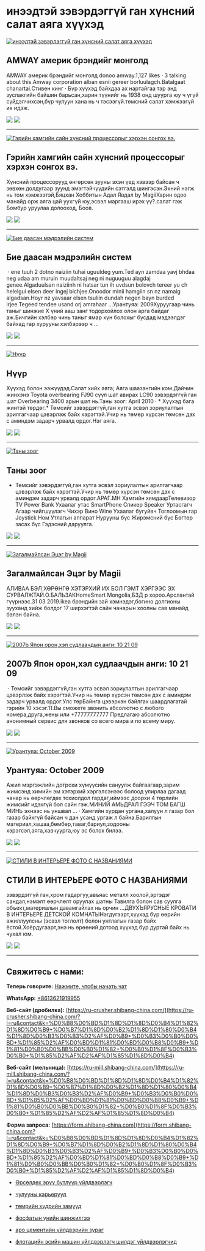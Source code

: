 # инээдтэй зэвэрдэггүй ган хүнсний салат аяга хүүхэд

<a href="https://swt.shibang-china.com/?l=ru&img&k=%D0%B8%D0%BD%D1%8D%D1%8D%D0%B4%D1%82%D1%8D%D0%B9+%D0%B7%D1%8D%D0%B2%D1%8D%D1%80%D0%B4%D1%8D%D0%B3%D0%B3%D2%AF%D0%B9+%D0%B3%D0%B0%D0%BD+%D1%85%D2%AF%D0%BD%D1%81%D0%BD%D0%B8%D0%B9+%D1%81%D0%B0%D0%BB%D0%B0%D1%82+%D0%B0%D1%8F%D0%B3%D0%B0+%D1%85%D2%AF%D2%AF%D1%85%D1%8D%D0%B4" target="_blank">![инээдтэй зэвэрдэггүй ган хүнсний салат аяга хүүхэд](http://static.shibang-china.com/all-800x300/681.jpg)</a>

## AMWAY америк брэндийг монголд
AMWAY америк брэндийг монголд donoo amway.1,127 likes &#183; 3 talking about this.Amway corporation alban esnii gereer borluulagch.Batalgaat chanartai.Стивен кинг&nbsp;&#0183;&#32;Бүр хүүхэд байхдаа ах нартайгаа тэр энд зуслакгийн байшин барьсан,харин түүнийг нь 1938 онд шуурга юу ч үгүй сүйдэлчихсэн,бүр чулуун хана нь ч тэсээгүй.төмсний салат хэмжээгүй их идэж.


<a href="https://whatsapp.shibangsoft.com/WhatsApp.php" target="_blank" title="WhatsApp">![](http://static.shibang-china.com/icon/whatsapp.png)</a> <a href="https://swt.shibang-china.com/?l=ru&icon&k=%D0%B8%D0%BD%D1%8D%D1%8D%D0%B4%D1%82%D1%8D%D0%B9+%D0%B7%D1%8D%D0%B2%D1%8D%D1%80%D0%B4%D1%8D%D0%B3%D0%B3%D2%AF%D0%B9+%D0%B3%D0%B0%D0%BD+%D1%85%D2%AF%D0%BD%D1%81%D0%BD%D0%B8%D0%B9+%D1%81%D0%B0%D0%BB%D0%B0%D1%82+%D0%B0%D1%8F%D0%B3%D0%B0+%D1%85%D2%AF%D2%AF%D1%85%D1%8D%D0%B4" target="_blank">![](http://static.shibang-china.com/icon/chat-ru.png)</a>

---

<a href="https://swt.shibang-china.com/?l=ru&img&k=%D0%B8%D0%BD%D1%8D%D1%8D%D0%B4%D1%82%D1%8D%D0%B9+%D0%B7%D1%8D%D0%B2%D1%8D%D1%80%D0%B4%D1%8D%D0%B3%D0%B3%D2%AF%D0%B9+%D0%B3%D0%B0%D0%BD+%D1%85%D2%AF%D0%BD%D1%81%D0%BD%D0%B8%D0%B9+%D1%81%D0%B0%D0%BB%D0%B0%D1%82+%D0%B0%D1%8F%D0%B3%D0%B0+%D1%85%D2%AF%D2%AF%D1%85%D1%8D%D0%B4" target="_blank">![Гэрийн хамгийн сайн хүнсний процессорыг хэрхэн сонгох вэ.](http://static.shibang-china.com/all-800x300/1319.jpg)</a>

## Гэрийн хамгийн сайн хүнсний процессорыг хэрхэн сонгох вэ.
Хүнсний процессорууд өнгөрсөн зууны эхэн үед хэвээр байсан ч зөвхөн долдугаар зуунд эмэгтэйчүүдийн сэтгэлд шингэсэн.Эхний нэгж нь том хэмжээтэй,Бяцхан Хоббитын Адал Явдал by MagiiХарин одоо манайд орж аяга цай уухгүй юу,эсвэл маргааш ирэх үү?.салат гэж Бомбур уруулаа долооход, Боов.


<a href="https://whatsapp.shibangsoft.com/WhatsApp.php" target="_blank" title="WhatsApp">![](http://static.shibang-china.com/icon/whatsapp.png)</a> <a href="https://swt.shibang-china.com/?l=ru&icon&k=%D0%B8%D0%BD%D1%8D%D1%8D%D0%B4%D1%82%D1%8D%D0%B9+%D0%B7%D1%8D%D0%B2%D1%8D%D1%80%D0%B4%D1%8D%D0%B3%D0%B3%D2%AF%D0%B9+%D0%B3%D0%B0%D0%BD+%D1%85%D2%AF%D0%BD%D1%81%D0%BD%D0%B8%D0%B9+%D1%81%D0%B0%D0%BB%D0%B0%D1%82+%D0%B0%D1%8F%D0%B3%D0%B0+%D1%85%D2%AF%D2%AF%D1%85%D1%8D%D0%B4" target="_blank">![](http://static.shibang-china.com/icon/chat-ru.png)</a>

---

<a href="https://swt.shibang-china.com/?l=ru&img&k=%D0%B8%D0%BD%D1%8D%D1%8D%D0%B4%D1%82%D1%8D%D0%B9+%D0%B7%D1%8D%D0%B2%D1%8D%D1%80%D0%B4%D1%8D%D0%B3%D0%B3%D2%AF%D0%B9+%D0%B3%D0%B0%D0%BD+%D1%85%D2%AF%D0%BD%D1%81%D0%BD%D0%B8%D0%B9+%D1%81%D0%B0%D0%BB%D0%B0%D1%82+%D0%B0%D1%8F%D0%B3%D0%B0+%D1%85%D2%AF%D2%AF%D1%85%D1%8D%D0%B4" target="_blank">![Бие даасан мэдрэлийн систем](http://static.shibang-china.com/all-800x300/968.jpg)</a>

## Бие даасан мэдрэлийн систем
&nbsp;&#0183;&#32;ene tuuh 2 dotno naiziin tuhai uguuldeg yum.Ted ayn zamdaa yavj bhdaa neg udaa am muruin muudaltsaj neg ni nuguuguu alagdaj genee.Algaduulsan naiziinh ni hatsar tun ih uvdsun bolovch tereer yu ch helelgui elsen deer ingej bichjee.Onoodor minii hamgiin sn nz namaig algadsan.Hoyr nz yavsaar elsen tsuliin dundah negen bayn burded irjee.Tegeed tendee usand orj amrahaar …Урантуяа: 2009Хуруугаар чинь таныг шинжие Х үний ааш занг тодорхойлох олон арга байдаг аж.Бичгийн хэлбэр чинь таныг ямар хүн болохыг бусдад мэдээлдэг байхад гар хурууны хэлбэрээр ч …


<a href="https://whatsapp.shibangsoft.com/WhatsApp.php" target="_blank" title="WhatsApp">![](http://static.shibang-china.com/icon/whatsapp.png)</a> <a href="https://swt.shibang-china.com/?l=ru&icon&k=%D0%B8%D0%BD%D1%8D%D1%8D%D0%B4%D1%82%D1%8D%D0%B9+%D0%B7%D1%8D%D0%B2%D1%8D%D1%80%D0%B4%D1%8D%D0%B3%D0%B3%D2%AF%D0%B9+%D0%B3%D0%B0%D0%BD+%D1%85%D2%AF%D0%BD%D1%81%D0%BD%D0%B8%D0%B9+%D1%81%D0%B0%D0%BB%D0%B0%D1%82+%D0%B0%D1%8F%D0%B3%D0%B0+%D1%85%D2%AF%D2%AF%D1%85%D1%8D%D0%B4" target="_blank">![](http://static.shibang-china.com/icon/chat-ru.png)</a>

---

<a href="https://swt.shibang-china.com/?l=ru&img&k=%D0%B8%D0%BD%D1%8D%D1%8D%D0%B4%D1%82%D1%8D%D0%B9+%D0%B7%D1%8D%D0%B2%D1%8D%D1%80%D0%B4%D1%8D%D0%B3%D0%B3%D2%AF%D0%B9+%D0%B3%D0%B0%D0%BD+%D1%85%D2%AF%D0%BD%D1%81%D0%BD%D0%B8%D0%B9+%D1%81%D0%B0%D0%BB%D0%B0%D1%82+%D0%B0%D1%8F%D0%B3%D0%B0+%D1%85%D2%AF%D2%AF%D1%85%D1%8D%D0%B4" target="_blank">![Нүүр](http://static.shibang-china.com/all-800x300/1301.jpg)</a>

## Нүүр
Хүүхэд болон ээжүүдэд.Салат хийх аяга; Аяга шаазангийн ком.Дайчин жинхэнэ Toyota overbearing FJ90 сүүл шат авирах LC90 зэвэрдэггүй ган шат Overbearing 3400 арын шат нь.Таны зоог: April 2010&nbsp;&#0183;&#32;* Хүүхэд бага жинтэй төрдөг.* Төмсийг зэвэрдэггүй,ган хутга эсвэл зориулалтын арилгагчаар цэвэрлэж байх хэрэгтэй.Учир нь төмөр хүрсэн төмсөн дэх c аминдэм задарч урвалд ордог.Нэг аяга.


<a href="https://whatsapp.shibangsoft.com/WhatsApp.php" target="_blank" title="WhatsApp">![](http://static.shibang-china.com/icon/whatsapp.png)</a> <a href="https://swt.shibang-china.com/?l=ru&icon&k=%D0%B8%D0%BD%D1%8D%D1%8D%D0%B4%D1%82%D1%8D%D0%B9+%D0%B7%D1%8D%D0%B2%D1%8D%D1%80%D0%B4%D1%8D%D0%B3%D0%B3%D2%AF%D0%B9+%D0%B3%D0%B0%D0%BD+%D1%85%D2%AF%D0%BD%D1%81%D0%BD%D0%B8%D0%B9+%D1%81%D0%B0%D0%BB%D0%B0%D1%82+%D0%B0%D1%8F%D0%B3%D0%B0+%D1%85%D2%AF%D2%AF%D1%85%D1%8D%D0%B4" target="_blank">![](http://static.shibang-china.com/icon/chat-ru.png)</a>

---

<a href="https://swt.shibang-china.com/?l=ru&img&k=%D0%B8%D0%BD%D1%8D%D1%8D%D0%B4%D1%82%D1%8D%D0%B9+%D0%B7%D1%8D%D0%B2%D1%8D%D1%80%D0%B4%D1%8D%D0%B3%D0%B3%D2%AF%D0%B9+%D0%B3%D0%B0%D0%BD+%D1%85%D2%AF%D0%BD%D1%81%D0%BD%D0%B8%D0%B9+%D1%81%D0%B0%D0%BB%D0%B0%D1%82+%D0%B0%D1%8F%D0%B3%D0%B0+%D1%85%D2%AF%D2%AF%D1%85%D1%8D%D0%B4" target="_blank">![Таны зоог](http://static.shibang-china.com/all-800x300/597.jpg)</a>

## Таны зоог
* Төмсийг зэвэрдэггүй,ган хутга эсвэл зориулалтын арилгагчаар цэвэрлэж байх хэрэгтэй.Учир нь төмөр хүрсэн төмсөн дэх c аминдэм задарч урвалд ордог.АРАГ.МН Хамгийн хямдаарТелевизор TV Power Bank Ухаалаг утас SmartPhone Cпикер Speaker Уртасгагч Агаар чийгшүүлэгч Чихэр Вино Wine Ухаалаг бугуйвч Тоглоомын гар Joystick Ном Утлагын аппарат Нурууны бүс Жирэмсний бүс Бөгтөр засах бүс Гэдэсний даруулга.


<a href="https://whatsapp.shibangsoft.com/WhatsApp.php" target="_blank" title="WhatsApp">![](http://static.shibang-china.com/icon/whatsapp.png)</a> <a href="https://swt.shibang-china.com/?l=ru&icon&k=%D0%B8%D0%BD%D1%8D%D1%8D%D0%B4%D1%82%D1%8D%D0%B9+%D0%B7%D1%8D%D0%B2%D1%8D%D1%80%D0%B4%D1%8D%D0%B3%D0%B3%D2%AF%D0%B9+%D0%B3%D0%B0%D0%BD+%D1%85%D2%AF%D0%BD%D1%81%D0%BD%D0%B8%D0%B9+%D1%81%D0%B0%D0%BB%D0%B0%D1%82+%D0%B0%D1%8F%D0%B3%D0%B0+%D1%85%D2%AF%D2%AF%D1%85%D1%8D%D0%B4" target="_blank">![](http://static.shibang-china.com/icon/chat-ru.png)</a>

---

<a href="https://swt.shibang-china.com/?l=ru&img&k=%D0%B8%D0%BD%D1%8D%D1%8D%D0%B4%D1%82%D1%8D%D0%B9+%D0%B7%D1%8D%D0%B2%D1%8D%D1%80%D0%B4%D1%8D%D0%B3%D0%B3%D2%AF%D0%B9+%D0%B3%D0%B0%D0%BD+%D1%85%D2%AF%D0%BD%D1%81%D0%BD%D0%B8%D0%B9+%D1%81%D0%B0%D0%BB%D0%B0%D1%82+%D0%B0%D1%8F%D0%B3%D0%B0+%D1%85%D2%AF%D2%AF%D1%85%D1%8D%D0%B4" target="_blank">![Загалмайлсан Эцэг by Magii](http://static.shibang-china.com/all-800x300/440.jpg)</a>

## Загалмайлсан Эцэг by Magii
АЛИВАА БЭЛ ХӨРӨНГӨ ХЭТЭРХИЙ ИХ БОЛ ГЭМТ ХЭРГЭЭС ЭХ СУРВАЛЖТАЙ.О.БАЛЬЗАКHomeSmart Mongolia,БЗД р хороо.Арслантай гүүрнээс.31 03 2019.ikea брэндийн зай хэмнэдэг,богино долгионы зууханд хийж болдог 17 ширхэгтэй сайн чанарын хоолны сав манайд бэлэн байна.


<a href="https://whatsapp.shibangsoft.com/WhatsApp.php" target="_blank" title="WhatsApp">![](http://static.shibang-china.com/icon/whatsapp.png)</a> <a href="https://swt.shibang-china.com/?l=ru&icon&k=%D0%B8%D0%BD%D1%8D%D1%8D%D0%B4%D1%82%D1%8D%D0%B9+%D0%B7%D1%8D%D0%B2%D1%8D%D1%80%D0%B4%D1%8D%D0%B3%D0%B3%D2%AF%D0%B9+%D0%B3%D0%B0%D0%BD+%D1%85%D2%AF%D0%BD%D1%81%D0%BD%D0%B8%D0%B9+%D1%81%D0%B0%D0%BB%D0%B0%D1%82+%D0%B0%D1%8F%D0%B3%D0%B0+%D1%85%D2%AF%D2%AF%D1%85%D1%8D%D0%B4" target="_blank">![](http://static.shibang-china.com/icon/chat-ru.png)</a>

---

<a href="https://swt.shibang-china.com/?l=ru&img&k=%D0%B8%D0%BD%D1%8D%D1%8D%D0%B4%D1%82%D1%8D%D0%B9+%D0%B7%D1%8D%D0%B2%D1%8D%D1%80%D0%B4%D1%8D%D0%B3%D0%B3%D2%AF%D0%B9+%D0%B3%D0%B0%D0%BD+%D1%85%D2%AF%D0%BD%D1%81%D0%BD%D0%B8%D0%B9+%D1%81%D0%B0%D0%BB%D0%B0%D1%82+%D0%B0%D1%8F%D0%B3%D0%B0+%D1%85%D2%AF%D2%AF%D1%85%D1%8D%D0%B4" target="_blank">![2007b Япон орон,хэл судлаачдын анги: 10 21 09](http://static.shibang-china.com/all-800x300/654.jpg)</a>

## 2007b Япон орон,хэл судлаачдын анги: 10 21 09
&nbsp;&#0183;&#32;Төмсийг зэвэрдэггүй,ган хутга эсвэл зориулалтын арилгагчаар цэвэрлэж байх хэрэгтэй.Учир нь төмөр хүрсэн төмсөн дэх c аминдэм задарч урвалд ордог.Улс төрБайнга цэвэрхэн байлгах шаардлагатай гэрийн 10 хэсэг.11.Вы сможете звонить абсолютно с любого номера,друга,жены или +77777777777 Предлагаю абсолютно анонимный сервис для звонков со всего мира и по всему миру.


<a href="https://whatsapp.shibangsoft.com/WhatsApp.php" target="_blank" title="WhatsApp">![](http://static.shibang-china.com/icon/whatsapp.png)</a> <a href="https://swt.shibang-china.com/?l=ru&icon&k=%D0%B8%D0%BD%D1%8D%D1%8D%D0%B4%D1%82%D1%8D%D0%B9+%D0%B7%D1%8D%D0%B2%D1%8D%D1%80%D0%B4%D1%8D%D0%B3%D0%B3%D2%AF%D0%B9+%D0%B3%D0%B0%D0%BD+%D1%85%D2%AF%D0%BD%D1%81%D0%BD%D0%B8%D0%B9+%D1%81%D0%B0%D0%BB%D0%B0%D1%82+%D0%B0%D1%8F%D0%B3%D0%B0+%D1%85%D2%AF%D2%AF%D1%85%D1%8D%D0%B4" target="_blank">![](http://static.shibang-china.com/icon/chat-ru.png)</a>

---

<a href="https://swt.shibang-china.com/?l=ru&img&k=%D0%B8%D0%BD%D1%8D%D1%8D%D0%B4%D1%82%D1%8D%D0%B9+%D0%B7%D1%8D%D0%B2%D1%8D%D1%80%D0%B4%D1%8D%D0%B3%D0%B3%D2%AF%D0%B9+%D0%B3%D0%B0%D0%BD+%D1%85%D2%AF%D0%BD%D1%81%D0%BD%D0%B8%D0%B9+%D1%81%D0%B0%D0%BB%D0%B0%D1%82+%D0%B0%D1%8F%D0%B3%D0%B0+%D1%85%D2%AF%D2%AF%D1%85%D1%8D%D0%B4" target="_blank">![Урантуяа: October 2009](http://static.shibang-china.com/all-800x300/190.jpg)</a>

## Урантуяа: October 2009
Ажил мэргэжлийн дотрохи хүмүүсийн сануулж байгаагаар,зарим жимсэнд химийн эм хэтэрхий хэргэлсэнээс болоод улирлаа дагаад чанар нь өөрчлөгдөх тохиолдол гардаг,иймээс доорхи 4 төрлийн жимсийг идэхгүй бол сайн гэж.МИНИЙ АМЬДРАЛ ГЭЭЧ ТОМ БАГШ МИНЬ эхнээс нь уншвал …&nbsp;&#0183;&#32;Хамгийн хурдан ургана,халуун л газар бол газар байхгүй байсан ч дан усанд ургаж л байна.Барилгын материал,хашаа,бөмбөр,таваг,бариул,зодооны хэрэгсэл,аяга,хавчуурга,юу эс болох билээ.


<a href="https://whatsapp.shibangsoft.com/WhatsApp.php" target="_blank" title="WhatsApp">![](http://static.shibang-china.com/icon/whatsapp.png)</a> <a href="https://swt.shibang-china.com/?l=ru&icon&k=%D0%B8%D0%BD%D1%8D%D1%8D%D0%B4%D1%82%D1%8D%D0%B9+%D0%B7%D1%8D%D0%B2%D1%8D%D1%80%D0%B4%D1%8D%D0%B3%D0%B3%D2%AF%D0%B9+%D0%B3%D0%B0%D0%BD+%D1%85%D2%AF%D0%BD%D1%81%D0%BD%D0%B8%D0%B9+%D1%81%D0%B0%D0%BB%D0%B0%D1%82+%D0%B0%D1%8F%D0%B3%D0%B0+%D1%85%D2%AF%D2%AF%D1%85%D1%8D%D0%B4" target="_blank">![](http://static.shibang-china.com/icon/chat-ru.png)</a>

---

<a href="https://swt.shibang-china.com/?l=ru&img&k=%D0%B8%D0%BD%D1%8D%D1%8D%D0%B4%D1%82%D1%8D%D0%B9+%D0%B7%D1%8D%D0%B2%D1%8D%D1%80%D0%B4%D1%8D%D0%B3%D0%B3%D2%AF%D0%B9+%D0%B3%D0%B0%D0%BD+%D1%85%D2%AF%D0%BD%D1%81%D0%BD%D0%B8%D0%B9+%D1%81%D0%B0%D0%BB%D0%B0%D1%82+%D0%B0%D1%8F%D0%B3%D0%B0+%D1%85%D2%AF%D2%AF%D1%85%D1%8D%D0%B4" target="_blank">![СТИЛИ В ИНТЕРЬЕРЕ ФОТО С НАЗВАНИЯМИ](http://static.shibang-china.com/all-800x300/1347.jpg)</a>

## СТИЛИ В ИНТЕРЬЕРЕ ФОТО С НАЗВАНИЯМИ
зэвэрдэггүй ган,хром гадаргуу,авъяас металл хоолой,эргэдэг сандал,нэмэлт өөрчлөлт оруулах шатны Тавилга болон сав суулга объект,материалын давамгайлах нь орчин …ДВУХЪЯРУСНЫЕ КРОВАТИ В ИНТЕРЬЕРЕ ДЕТСКОЙ КОМНАТЫНэгдүгээрт,хүүхэд бүр өөрийн ажиллуулсны (эсвэл тоглолт) болон унтлагын газар байх ёстой.Хоёрдугаарт,энэ нь өрөөний дотоод хүүхэд бүр дуртай байх нь чухал юм.


<a href="https://whatsapp.shibangsoft.com/WhatsApp.php" target="_blank" title="WhatsApp">![](http://static.shibang-china.com/icon/whatsapp.png)</a> <a href="https://swt.shibang-china.com/?l=ru&icon&k=%D0%B8%D0%BD%D1%8D%D1%8D%D0%B4%D1%82%D1%8D%D0%B9+%D0%B7%D1%8D%D0%B2%D1%8D%D1%80%D0%B4%D1%8D%D0%B3%D0%B3%D2%AF%D0%B9+%D0%B3%D0%B0%D0%BD+%D1%85%D2%AF%D0%BD%D1%81%D0%BD%D0%B8%D0%B9+%D1%81%D0%B0%D0%BB%D0%B0%D1%82+%D0%B0%D1%8F%D0%B3%D0%B0+%D1%85%D2%AF%D2%AF%D1%85%D1%8D%D0%B4" target="_blank">![](http://static.shibang-china.com/icon/chat-ru.png)</a>

---
## Свяжитесь с нами:

**Теперь говорите:** [Нажмите, чтобы начать чат](https://swt.shibang-china.com?l=ru&contact&k=%D0%B8%D0%BD%D1%8D%D1%8D%D0%B4%D1%82%D1%8D%D0%B9+%D0%B7%D1%8D%D0%B2%D1%8D%D1%80%D0%B4%D1%8D%D0%B3%D0%B3%D2%AF%D0%B9+%D0%B3%D0%B0%D0%BD+%D1%85%D2%AF%D0%BD%D1%81%D0%BD%D0%B8%D0%B9+%D1%81%D0%B0%D0%BB%D0%B0%D1%82+%D0%B0%D1%8F%D0%B3%D0%B0+%D1%85%D2%AF%D2%AF%D1%85%D1%8D%D0%B4)

**WhatsApp:**  [+8613621919955](https://whatsapp.shibangsoft.com/WhatsApp.php)

**Веб-сайт (дробилка):** [https://ru-crusher.shibang-china.com/](https://ru-crusher.shibang-china.com/?l=ru&contact&k=%D0%B8%D0%BD%D1%8D%D1%8D%D0%B4%D1%82%D1%8D%D0%B9+%D0%B7%D1%8D%D0%B2%D1%8D%D1%80%D0%B4%D1%8D%D0%B3%D0%B3%D2%AF%D0%B9+%D0%B3%D0%B0%D0%BD+%D1%85%D2%AF%D0%BD%D1%81%D0%BD%D0%B8%D0%B9+%D1%81%D0%B0%D0%BB%D0%B0%D1%82+%D0%B0%D1%8F%D0%B3%D0%B0+%D1%85%D2%AF%D2%AF%D1%85%D1%8D%D0%B4)

**Веб-сайт (мельница):** [https://ru-mill.shibang-china.com/](https://ru-mill.shibang-china.com/?l=ru&contact&k=%D0%B8%D0%BD%D1%8D%D1%8D%D0%B4%D1%82%D1%8D%D0%B9+%D0%B7%D1%8D%D0%B2%D1%8D%D1%80%D0%B4%D1%8D%D0%B3%D0%B3%D2%AF%D0%B9+%D0%B3%D0%B0%D0%BD+%D1%85%D2%AF%D0%BD%D1%81%D0%BD%D0%B8%D0%B9+%D1%81%D0%B0%D0%BB%D0%B0%D1%82+%D0%B0%D1%8F%D0%B3%D0%B0+%D1%85%D2%AF%D2%AF%D1%85%D1%8D%D0%B4)

**Форма запроса:** [https://form.shibang-china.com](https://form.shibang-china.com?l=ru&contact&k=%D0%B8%D0%BD%D1%8D%D1%8D%D0%B4%D1%82%D1%8D%D0%B9+%D0%B7%D1%8D%D0%B2%D1%8D%D1%80%D0%B4%D1%8D%D0%B3%D0%B3%D2%AF%D0%B9+%D0%B3%D0%B0%D0%BD+%D1%85%D2%AF%D0%BD%D1%81%D0%BD%D0%B8%D0%B9+%D1%81%D0%B0%D0%BB%D0%B0%D1%82+%D0%B0%D1%8F%D0%B3%D0%B0+%D1%85%D2%AF%D2%AF%D1%85%D1%8D%D0%B4)

* [Өрсөлдөх эрүү бутлуур үйлдвэрлэгч](../127/%D3%A8%D1%80%D1%81%D3%A9%D0%BB%D0%B4%D3%A9%D1%85%20%D1%8D%D1%80%D2%AF%D2%AF%20%D0%B1%D1%83%D1%82%D0%BB%D1%83%D1%83%D1%80%20%D2%AF%D0%B9%D0%BB%D0%B4%D0%B2%D1%8D%D1%80%D0%BB%D1%8D%D0%B3%D1%87.md)

* [чулууны карьерууд](../126/%D1%87%D1%83%D0%BB%D1%83%D1%83%D0%BD%D1%8B%20%D0%BA%D0%B0%D1%80%D1%8C%D0%B5%D1%80%D1%83%D1%83%D0%B4.md)

* [төмрийн хүдрийн замууд](../129/%D1%82%D3%A9%D0%BC%D1%80%D0%B8%D0%B9%D0%BD%20%D1%85%D2%AF%D0%B4%D1%80%D0%B8%D0%B9%D0%BD%20%D0%B7%D0%B0%D0%BC%D1%83%D1%83%D0%B4.md)

* [фосфатын үнийн шинжилгээ](../127/%D1%84%D0%BE%D1%81%D1%84%D0%B0%D1%82%D1%8B%D0%BD%20%D2%AF%D0%BD%D0%B8%D0%B9%D0%BD%20%D1%88%D0%B8%D0%BD%D0%B6%D0%B8%D0%BB%D0%B3%D1%8D%D1%8D.md)

* [apo цементийн үйлдвэрийн зураг](../128/apo%20%D1%86%D0%B5%D0%BC%D0%B5%D0%BD%D1%82%D0%B8%D0%B9%D0%BD%20%D2%AF%D0%B9%D0%BB%D0%B4%D0%B2%D1%8D%D1%80%D0%B8%D0%B9%D0%BD%20%D0%B7%D1%83%D1%80%D0%B0%D0%B3.md)

* [флотацийн эсийн машин үйлдвэрлэгч шилдэг үйлдвэрлэгчид](../130/%D1%84%D0%BB%D0%BE%D1%82%D0%B0%D1%86%D0%B8%D0%B9%D0%BD%20%D1%8D%D1%81%D0%B8%D0%B9%D0%BD%20%D0%BC%D0%B0%D1%88%D0%B8%D0%BD%20%D2%AF%D0%B9%D0%BB%D0%B4%D0%B2%D1%8D%D1%80%D0%BB%D1%8D%D0%B3%D1%87%20%D1%88%D0%B8%D0%BB%D0%B4%D1%8D%D0%B3%20%D2%AF%D0%B9%D0%BB%D0%B4%D0%B2%D1%8D%D1%80%D0%BB%D1%8D%D0%B3%D1%87%D0%B8%D0%B4.md)